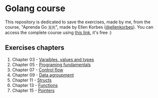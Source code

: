# Golang course

This repository is dedicated to save the exercises, made by me, from the course, "Aprenda Go 🇧🇷", made by Ellen Korbes ([@ellenkorbes](https://github.com/ellenkorbes)).
You can access the complete course using [this link](https://www.youtube.com/playlist?list=PLCKpcjBB_VlBsxJ9IseNxFllf-UFEXOdg), it's free :)

## Exercises chapters

1. Chapter 03 - [Varaibles, values and types](chap03)
1. Chapter 05 - [Programing fundamentals](chap05)
1. Chapter 07 - [Control flow](chap07)
1. Chapter 09 - [Data agroupment](chap09)
1. Chapter 11 - [Structs](chap11)
1. Chapter 13 - [Functions](chap13)
1. Chapter 15 - [Pointers](chap15)
